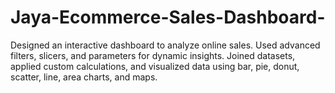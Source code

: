 # Jaya-Ecommerce-Sales-Dashboard-
Designed an interactive dashboard to analyze online sales. Used advanced filters, slicers, and parameters for dynamic insights. Joined datasets, applied custom calculations, and visualized data using bar, pie, donut, scatter, line, area charts, and maps.
